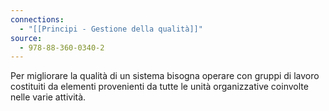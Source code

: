 ```yaml
---
connections:
  - "[[Principi - Gestione della qualità]]"
source:
  - 978-88-360-0340-2
---
```

Per migliorare la qualità di un sistema bisogna operare con gruppi di lavoro costituiti da elementi provenienti da tutte le unità organizzative coinvolte nelle varie attività.